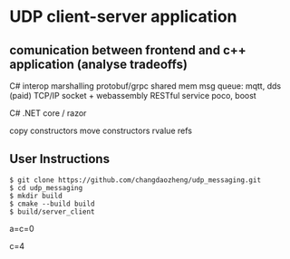 # UDP client-server application


## comunication between frontend and c++ application (analyse tradeoffs)
C# interop marshalling 
protobuf/grpc
shared mem
msg queue: mqtt, dds (paid) 
TCP/IP socket + webassembly 
RESTful service poco, boost 

C# .NET core / razor

copy constructors
move constructors 
rvalue refs

## User Instructions 
```
$ git clone https://github.com/changdaozheng/udp_messaging.git
$ cd udp_messaging
$ mkdir build
$ cmake --build build
$ build/server_client
```


a=c=0 

c=4
